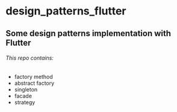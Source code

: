 # design_patterns_flutter
## Some design patterns implementation with Flutter
###### This repo contains:
  * factory method
  * abstract factory
  * singleton
  * facade
  * strategy
